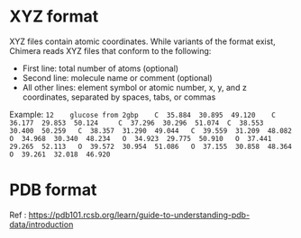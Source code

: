 # XYZ format
XYZ files contain atomic coordinates. While variants of the format exist, Chimera reads XYZ files that conform to the following:

- First line: total number of atoms (optional)
- Second line: molecule name or comment (optional)
- All other lines: element symbol or atomic number, x, y, and z coordinates, separated by spaces, tabs, or commas

Example:
	```
	12   
	glucose from 2gbp   
	C  35.884  30.895  49.120   
	C  36.177  29.853  50.124    
	C  37.296  30.296  51.074 
	C  38.553  30.400  50.259  
	C  38.357  31.290  49.044  
	C  39.559  31.209  48.082  
	O  34.968  30.340  48.234  
	O  34.923  29.775  50.910  
	O  37.441  29.265  52.113  
	O  39.572  30.954  51.086  
	O  37.155  30.858  48.364  
	O  39.261  32.018  46.920
	```

# PDB format
Ref : https://pdb101.rcsb.org/learn/guide-to-understanding-pdb-data/introduction

